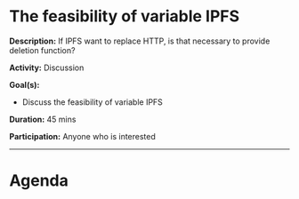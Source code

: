 # The feasibility of variable IPFS

**Description:** If IPFS want to replace HTTP, is that necessary to provide deletion function?

**Activity:** Discussion

**Goal(s):**
- Discuss the feasibility of variable IPFS

**Duration:** 45 mins

**Participation:** Anyone who is interested

---
# Agenda
